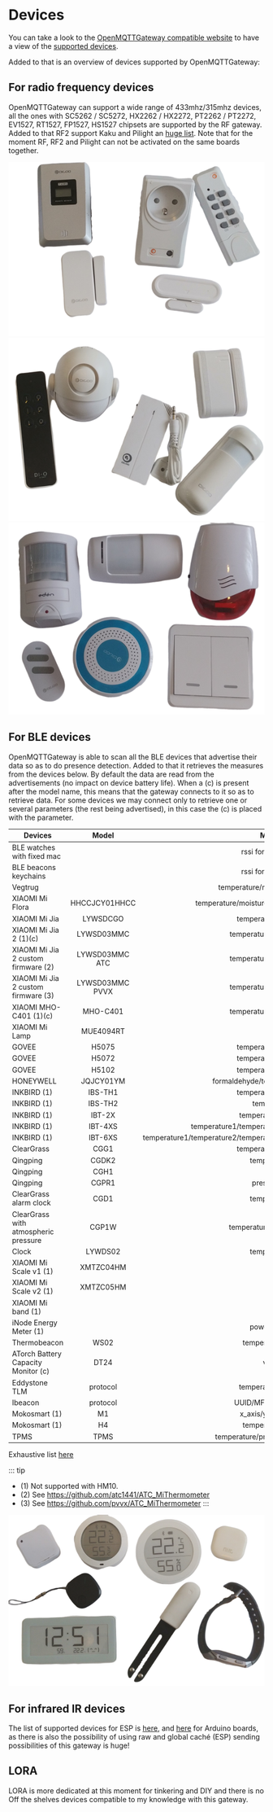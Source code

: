# Devices

You can take a look to the [OpenMQTTGateway compatible website](https://compatible.openmqttgateway.com) to have a view of the [supported devices](https://compatible.openmqttgateway.com/index.php/devices/).

Added to that is an overview of devices supported by OpenMQTTGateway:

## For radio frequency devices 
OpenMQTTGateway can support a wide range of 433mhz/315mhz devices, all the ones with SC5262 / SC5272, HX2262 / HX2272, PT2262 / PT2272, EV1527, RT1527, FP1527, HS1527 chipsets are supported by the RF gateway. Added to that RF2 support Kaku and Pilight an [huge list](https://wiki.pilight.org/devices). 
Note that for the moment RF, RF2 and Pilight can not be activated on the same boards together.

![boards](../img/OpenMQTTGateway_devices_rf1.png ':size=250%')
![boards](../img/OpenMQTTGateway_devices_rf2.png ':size=250%')
![boards](../img/OpenMQTTGateway_devices_rf3.png ':size=250%')

## For BLE devices 
OpenMQTTGateway is able to scan all the BLE devices that advertise their data so as to do presence detection. 
Added to that it retrieves the measures from the devices below. By default the data are read from the advertisements (no impact on device battery life). When a (c) is present after the model name, this means that the gateway connects to it so as to retrieve data. For some devices we may connect only to retrieve one or several parameters (the rest being advertised), in this case the (c) is placed with the parameter.

|Devices|Model|Measurements|
|-|:-:|:-:|
| BLE watches with fixed mac||rssi for presence detection|
| BLE beacons keychains||rssi for presence detection|
| Vegtrug ||temperature/moisture/luminance/fertility|
| XIAOMI Mi Flora |HHCCJCY01HHCC|temperature/moisture/luminance/fertility/battery(1)(c)|
| XIAOMI Mi Jia |LYWSDCGO|temperature/humidity/battery|
| XIAOMI Mi Jia 2 (1)(c)|LYWSD03MMC|temperature/humidity/battery/volt|
| XIAOMI Mi Jia 2 custom firmware (2)|LYWSD03MMC ATC|temperature/humidity/battery/volt|
| XIAOMI Mi Jia 2 custom firmware (3)|LYWSD03MMC PVVX|temperature/humidity/battery/volt|
| XIAOMI MHO-C401 (1)(c)|MHO-C401|temperature/humidity/battery/volt|
| XIAOMI Mi Lamp |MUE4094RT|presence|
| GOVEE |H5075|temperature/humidity/battery|
| GOVEE |H5072|temperature/humidity/battery|
| GOVEE |H5102|temperature/humidity/battery|
| HONEYWELL |JQJCY01YM|formaldehyde/temperature/humidity/battery|
| INKBIRD (1)|IBS-TH1|temperature/humidity/battery|
| INKBIRD (1)|IBS-TH2|temperature/battery|
| INKBIRD (1)|IBT-2X|temperature1/temperature2|
| INKBIRD (1)|IBT-4XS|temperature1/temperature2/temperature3/temperature4|
| INKBIRD (1)|IBT-6XS|temperature1/temperature2/temperature3/temperature4/temperature5/temperature6|
| ClearGrass |CGG1|temperature/humidity/battery|
| Qingping |CGDK2|temperature/humidity|
| Qingping |CGH1|open|
| Qingping |CGPR1|presence/luminance|
| ClearGrass alarm clock|CGD1|temperature/humidity|
| ClearGrass with atmospheric pressure |CGP1W|temperature/humidity/air pressure|
| Clock |LYWDS02|temperature/humidity|
| XIAOMI Mi Scale v1 (1)|XMTZC04HM|weight|
| XIAOMI Mi Scale v2 (1)|XMTZC05HM|weight|
| XIAOMI Mi band (1)||steps|
| iNode Energy Meter (1)||power/energy/battery|
| Thermobeacon|WS02|temperature/humidity/volt|
| ATorch Battery Capacity Monitor (c)|DT24|volt/amp/watt|
| Eddystone TLM|protocol|temperature/count/volt/time|
| Ibeacon|protocol|UUID/MFID/Major/Minor/Power|
| Mokosmart (1)|M1|x_axis/y_axis/z_axis/battery|
| Mokosmart (1)|H4|temperature/humidity/volt|
| TPMS|TPMS|temperature/pressure/battery/alarm/count|

Exhaustive list [here](https://compatible.openmqttgateway.com/index.php/devices/ble-devices/)

::: tip
- (1) Not supported with HM10.
- (2) See https://github.com/atc1441/ATC_MiThermometer
- (3) See https://github.com/pvvx/ATC_MiThermometer
:::

![devices](../img/OpenMQTTGateway_devices_ble.png ':size=250%')

## For infrared IR devices 
The list of supported devices for ESP is [here](https://github.com/crankyoldgit/IRremoteESP8266/blob/master/SupportedProtocols.md), and [here](https://github.com/1technophile/OpenMQTTGateway/blob/6f73160d1421bebf2c1bbc9b8017978ff5b16520/main/config_IR.h#L123) for Arduino boards, as there is also the possibility of using raw and global caché (ESP)  sending possibilities of this gateway is huge!

## LORA
LORA is more dedicated at this moment for tinkering and DIY and there is no Off the shelves devices compatible to my knowledge with this gateway.
